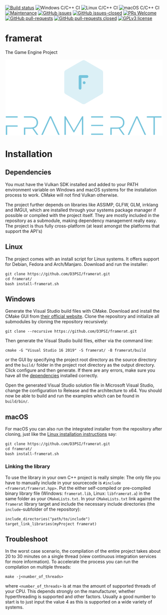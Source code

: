 [![Build status](https://ci.appveyor.com/api/projects/status/jjat3qng2arpmid2/branch/master?svg=true)](https://ci.appveyor.com/project/D3PSI/framerat/branch/master)
![Windows C/C++ CI](https://github.com/D3PSI/framerat/workflows/Windows%20C/C++%20CI/badge.svg)
![Linux C/C++ CI](https://github.com/D3PSI/framerat/workflows/Linux%20C/C++%20CI/badge.svg)
![macOS C/C++ CI](https://github.com/D3PSI/framerat/workflows/macOS%20C/C++%20CI/badge.svg)
[![Maintenance](https://img.shields.io/badge/Maintained%3F-yes-green.svg)](https://github.com/D3PSI/framerat/graphs/commit-activity)
[![GitHub issues](https://img.shields.io/github/issues/D3PSI/framerat.svg)](https://github.com/D3PSI/framerat/issues/)
[![GitHub issues-closed](https://img.shields.io/github/issues-closed/D3PSI/framerat.svg)](https://github.com/D3PSI/framerat/issues?q=is%3Aissue+is%3Aclosed)
[![PRs Welcome](https://img.shields.io/badge/PRs-welcome-brightgreen.svg?style=flat-square)](https://github.com/D3PSI/framerat/compare)
[![GitHub pull-requests](https://img.shields.io/github/issues-pr/D3PSI/framerat.svg)](https://GitHub.com/D3PSI/framerat/pull/)
[![GitHub pull-requests closed](https://img.shields.io/github/issues-pr-closed/D3PSI/framerat.svg)](https://GitHub.com/D3PSI/framerat/pull/)
[![GPLv3 license](https://img.shields.io/badge/License-GPLv3-blue.svg)](http://perso.crans.org/besson/LICENSE.html)

# framerat
The Game Engine Project

![Framerat Logo](https://github.com/D3PSI/framerat/blob/master/res/logo/framerat-logo.png)

# Installation

## Dependencies

You must have the Vulkan SDK installed and added to your PATH environment variable on Windows and macOS systems for the installation process to work. CMake will not find Vulkan otherwise.

The project further depends on libraries like ASSIMP, GLFW, GLM, irrklang and IMGUI, which are installed through your systems package manager if possible or compiled with the project itself. They are mostly included in the repository as a submodule, making dependency management really easy. The project is thus fully cross-platform (at least amongst the platforms that support the API's)

## Linux

The project comes with an install script for Linux systems. It offers support for Debian, Fedora and Arch/Manjaro. Download and run the installer:

    git clone https://github.com/D3PSI/framerat.git
    cd framerat/
    bash install-framerat.sh

## Windows

Generate the Visual Studio build files with CMake. Download and install the CMake GUI from [their official website](cmake.org/download). Clone the repository and initialize all submodules by cloning the repository recursively:

    git clone --recursive https://github.com/D3PSI/framerat.git

Then generate the Visual Studio build files, either via the command line:

    cmake -G "Visual Studio 16 2019" -S framerat/ -B framerat/build

or the GUI by specifying the project root directory as the source directory and the `build/` folder in the project root directory as the output directory. Click configure and then generate. If there are any errors, make sure you have all the [dependencies](#dependencies) installed correctly.

Open the generated Visual Studio solution file in Microsoft Visual Studio, change the configuration to Release and the architecture to x64. You should now be able to build and run the examples which can be found in `build/bin/`.

## macOS

For macOS you can also run the integrated installer from the repository after cloning, just like the [Linux installation instructions](#linux) say:

    git clone https://github.com/D3PSI/framerat.git
    cd framerat/
    bash install-framerat.sh

### Linking the library

To use the library in your own C++ project is really simple: The only file you have to manually include in your sourcecode is `#include <framerat/framerat.hpp>`. Put the either self-compiled or pre-compiled binary library file (Windows: `framerat.lib`, Linux: `libframerat.a`) in the same folder as your `CMakeLists.txt`. In your `CMakeLists.txt` link against the `framerat` library target and include the necessary include directories (the `include`-subfolder of the repository):

    include_directories("path/to/include")
    target_link_libraries(myProject framerat)

## Troubleshoot

In the worst case scenario, the compilation of the entire project takes about 20 to 30 minutes on a single thread (view continuous integration services for more information). To accelerate the process you can run the compilation on multiple threads:

    make -j<number_of_threads>

where `<number_of_threads>` is at max the amount of supported threads of your CPU. This depends strongly on the manufacturer, whether hyperthreading is supported and other factors. Usually a good number to start is to just input the value 4 as this is supported on a wide variety of systems.
